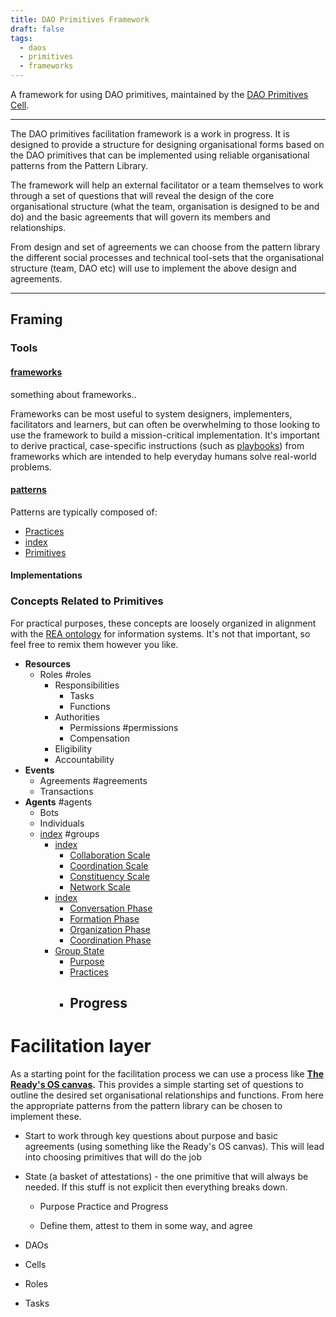 ```yaml
---
title: DAO Primitives Framework
draft: false
tags:
  - daos
  - primitives
  - frameworks
---
```


A framework for using DAO primitives, maintained by the [DAO Primitives Cell](notes/dao-primitives/DAO%20Primitives.md).

---

The DAO primitives facilitation framework is a work in progress. It is designed to provide a structure for designing organisational forms based on the DAO primitives that can be implemented using reliable organisational patterns from the Pattern Library.

The framework will help an external facilitator or a team themselves to work through a set of questions that will reveal the design of the core organisational structure (what the team, organisation is designed to be and do) and the basic agreements that will govern its members and relationships.

From design and set of agreements we can choose from the pattern library the different social processes and technical tool-sets that the organisational structure (team, DAO etc) will use to implement the above design and agreements.

---

## Framing

### Tools

#### [frameworks](tags/frameworks.md)

something about frameworks..

Frameworks can be most useful to system designers, implementers, facilitators and learners, but can often be overwhelming to those looking to use the framework to build a mission-critical implementation. It's important to derive practical, case-specific instructions (such as [playbooks](tags/playbooks.md)) from frameworks which are intended to help everyday humans solve real-world problems.

#### [patterns](notes/dao-primitives/patterns/patterns.md)

Patterns are typically composed of:

- [Practices](notes/dao-primitives/Practices.md)
- [index](notes/dao-primitives/protocols/index.md)
- [Primitives](notes/dao-primitives/Primitives.md)

#### Implementations 

### Concepts Related to Primitives

For practical purposes, these concepts are loosely organized in alignment with the [REA ontology](https://en.wikipedia.org/wiki/Resources%2C_Events%2C_Agents) for information systems. It's not that important, so feel free to remix them however you like.

- **Resources**
	- Roles #roles
		- Responsibilities
			- Tasks
			- Functions
		- Authorities
			- Permissions #permissions 
			- Compensation
		- Eligibility
		- Accountability
- **Events**
	- Agreements #agreements  
	- Transactions
- **Agents** #agents 
	- Bots
	- Individuals
	- [index](tags/groups/index.md) #groups   
		- [index](tags/groups/scale/index.md) 
			- [Collaboration Scale](tags/groups/scale/Collaboration%20Scale.md) 
			- [Coordination Scale](tags/groups/scale/Coordination%20Scale.md) 
			- [Constituency Scale](tags/groups/scale/Constituency%20Scale.md) 
			- [Network Scale](tags/groups/scale/Network%20Scale.md) 
		- [index](tags/groups/phase/index.md) 
			- [Conversation Phase](tags/groups/phase/conversation.md)
			- [Formation Phase](tags/groups/phase/formation.md)
			- [Organization Phase](tags/groups/phase/organization.md)
			- [Coordination Phase](tags/groups/phase/coordination.md)
		- [Group State](tags/groups/state.md)
			- [Purpose](notes/dao-primitives/Purpose.md)
			- [Practices](notes/dao-primitives/Practices.md)
			- Progress
				- 


# Facilitation layer

 As a starting point for the facilitation process we can use a process like **[The Ready's OS canvas](https://www.theready.com/os-canvas).** This provides a simple starting set of questions to outline the desired set organisational relationships and functions. From here the appropriate patterns from the pattern library can be chosen to implement these.

- Start to work through key questions about purpose and basic agreements (using something like the Ready's OS canvas). This will lead into choosing primitives that will do the job

- State (a basket of attestations) - the one primitive that will always be needed. If this stuff is not explicit then everything breaks down.

  - Purpose Practice and Progress

  - Define them, attest to them in some way, and agree



- DAOs

- Cells

- Roles

- Tasks